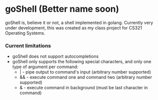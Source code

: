 # goShell (Better name soon)

goShell is, believe it or not, a shell implemented in golang. Currently very under development, this was created as my class project for CS321 Operating Systems.

### Current limitations

* goShell does not support autocompletions
* goShell only supports the following special characters, and only one type of argument per command:
    * |  - pipe output to command's input (arbitrary number supported)
    * && - execute command one and command two (arbitrary number supported)
    * &  - execute command in background (must be last character in command)

